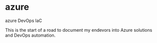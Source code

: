 # azure
azure DevOps IaC

This is the start of a road to document my endevors into Azure solutions and DevOps automation.

